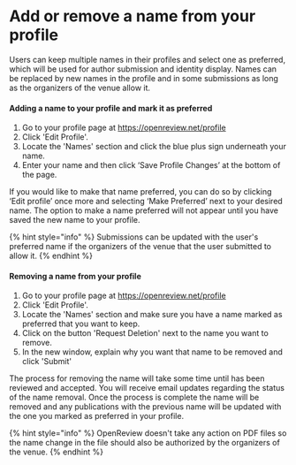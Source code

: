 # Add or remove a name from your profile

Users can keep multiple names in their profiles and select one as preferred, which will be used for author submission and identity display. Names can be replaced by new names in the profile and in some submissions as long as the organizers of the venue allow it.

#### Adding a name to your profile and mark it as preferred

1. Go to your profile page at https://openreview.net/profile
2. Click 'Edit Profile'.
3. Locate the 'Names' section and click the blue plus sign underneath your name.&#x20;
4. Enter your name and then click ‘Save Profile Changes’ at the bottom of the page.

If you would like to make that name preferred, you can do so by clicking ‘Edit profile’ once more and selecting ‘Make Preferred’ next to your desired name. The option to make a name preferred will not appear until you have saved the new name to your profile.

{% hint style="info" %}
Submissions can be updated with the user's preferred name if the organizers of the venue that the user submitted to allow it.
{% endhint %}

#### Removing a name from your profile

1. Go to your profile page at https://openreview.net/profile
2. Click 'Edit Profile'.
3. Locate the 'Names' section and make sure you have a name marked as preferred that you want to keep.
4. Click on the button 'Request Deletion' next to the name you want to remove.
5. In the new window, explain why you want that name to be removed and click 'Submit'

The process for removing the name will take some time until has been reviewed and accepted. You will receive email updates regarding the status of the name removal. Once the process is complete the name will be removed and any publications with the previous name will be updated with the one you marked as preferred in your profile.

{% hint style="info" %}
OpenReview doesn't take any action on PDF files so the name change in the file should also be authorized by the organizers of the venue.
{% endhint %}
